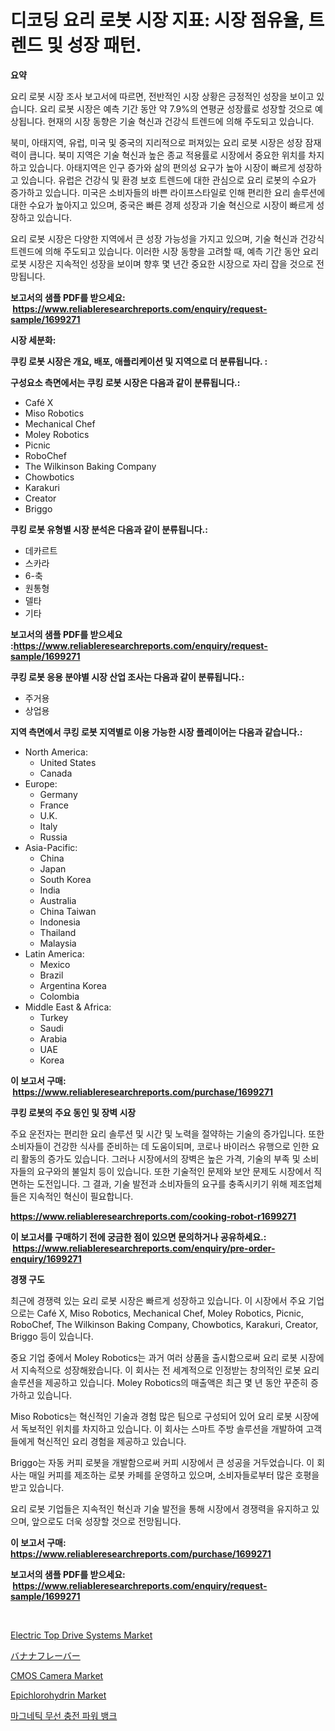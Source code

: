<p><h1>디코딩 요리 로봇 시장 지표: 시장 점유율, 트렌드 및 성장 패턴.</h1></p><p><strong>요약</strong></p>
<p><p>요리 로봇 시장 조사 보고서에 따르면, 전반적인 시장 상황은 긍정적인 성장을 보이고 있습니다. 요리 로봇 시장은 예측 기간 동안 약 7.9%의 연평균 성장률로 성장할 것으로 예상됩니다. 현재의 시장 동향은 기술 혁신과 건강식 트렌드에 의해 주도되고 있습니다.</p><p>북미, 아태지역, 유럽, 미국 및 중국의 지리적으로 퍼져있는 요리 로봇 시장은 성장 잠재력이 큽니다. 북미 지역은 기술 혁신과 높은 종교 적용률로 시장에서 중요한 위치를 차지하고 있습니다. 아태지역은 인구 증가와 삶의 편의성 요구가 높아 시장이 빠르게 성장하고 있습니다. 유럽은 건강식 및 환경 보호 트렌드에 대한 관심으로 요리 로봇의 수요가 증가하고 있습니다. 미국은 소비자들의 바쁜 라이프스타일로 인해 편리한 요리 솔루션에 대한 수요가 높아지고 있으며, 중국은 빠른 경제 성장과 기술 혁신으로 시장이 빠르게 성장하고 있습니다.</p><p>요리 로봇 시장은 다양한 지역에서 큰 성장 가능성을 가지고 있으며, 기술 혁신과 건강식 트렌드에 의해 주도되고 있습니다. 이러한 시장 동향을 고려할 때, 예측 기간 동안 요리 로봇 시장은 지속적인 성장을 보이며 향후 몇 년간 중요한 시장으로 자리 잡을 것으로 전망됩니다.</p></p>
<p><strong>보고서의 샘플 PDF를 받으세요: &nbsp;<a href="https://www.reliableresearchreports.com/enquiry/request-sample/1699271">https://www.reliableresearchreports.com/enquiry/request-sample/1699271</a></strong></p>
<p><strong>시장 세분화:</strong></p>
<p><strong> 쿠킹 로봇 시장은 개요, 배포, 애플리케이션 및 지역으로 더 분류됩니다. :</strong></p>
<p><strong>구성요소 측면에서는 쿠킹 로봇 시장은 다음과 같이 분류됩니다.:</strong></p>
<p><ul><li>Café X</li><li>Miso Robotics</li><li>Mechanical Chef</li><li>Moley Robotics</li><li>Picnic</li><li>RoboChef</li><li>The Wilkinson Baking Company</li><li>Chowbotics</li><li>Karakuri</li><li>Creator</li><li>Briggo</li></ul></p>
<p><strong> 쿠킹 로봇 유형별 시장 분석은 다음과 같이 분류됩니다.:</strong></p>
<p><ul><li>데카르트</li><li>스카라</li><li>6-축</li><li>원통형</li><li>델타</li><li>기타</li></ul></p>
<p><strong>보고서의 샘플 PDF를 받으세요 :<a href="https://www.reliableresearchreports.com/enquiry/request-sample/1699271">https://www.reliableresearchreports.com/enquiry/request-sample/1699271</a></strong></p>
<p><strong> 쿠킹 로봇 응용 분야별 시장 산업 조사는 다음과 같이 분류됩니다.:</strong></p>
<p><ul><li>주거용</li><li>상업용</li></ul></p>
<p><strong>지역 측면에서 쿠킹 로봇 지역별로 이용 가능한 시장 플레이어는 다음과 같습니다.:</strong></p>
<p><ul>
    <li>
        North America:
        <ul>
            <li>United States</li>
            <li>Canada</li>
        </ul>
    </li>
    <li>
        Europe:
        <ul>
            <li>Germany</li>
            <li>France</li>
            <li>U.K.</li>
            <li>Italy</li>
            <li>Russia</li>
        </ul>
    </li>
    <li>
        Asia-Pacific:
        <ul>
            <li>China</li>
            <li>Japan</li>
            <li>South Korea</li>
            <li>India</li>
            <li>Australia</li>
            <li>China Taiwan</li>
            <li>Indonesia</li>
            <li>Thailand</li>
            <li>Malaysia</li>
        </ul>
    </li>
    <li>
        Latin America:
        <ul>
            <li>Mexico</li>
            <li>Brazil</li>
            <li>Argentina Korea</li>
            <li>Colombia</li>
        </ul>
    </li>
    <li>
        Middle East & Africa:
        <ul>
            <li>Turkey</li>
            <li>Saudi</li>
            <li>Arabia</li>
            <li>UAE</li>
            <li>Korea</li>
        </ul>
    </li>
    </ul></p>
<p><strong>이 보고서 구매: &nbsp;<a href="https://www.reliableresearchreports.com/purchase/1699271">https://www.reliableresearchreports.com/purchase/1699271</a></strong></p>
<p><strong>쿠킹 로봇의 주요 동인 및 장벽 시장</strong></p>
<p><p>주요 운전자는 편리한 요리 솔루션 및 시간 및 노력을 절약하는 기술의 증가입니다. 또한 소비자들이 건강한 식사를 준비하는 데 도움이되며, 코로나 바이러스 유행으로 인한 요리 활동의 증가도 있습니다. 그러나 시장에서의 장벽은 높은 가격, 기술의 부족 및 소비자들의 요구와의 불일치 등이 있습니다. 또한 기술적인 문제와 보안 문제도 시장에서 직면하는 도전입니다. 그 결과, 기술 발전과 소비자들의 요구를 충족시키기 위해 제조업체들은 지속적인 혁신이 필요합니다.</p></p>
<p><strong><a href="https://www.reliableresearchreports.com/cooking-robot-r1699271">https://www.reliableresearchreports.com/cooking-robot-r1699271</a></strong></p>
<p><strong>이 보고서를 구매하기 전에 궁금한 점이 있으면 문의하거나 공유하세요.: &nbsp;<a href="https://www.reliableresearchreports.com/enquiry/pre-order-enquiry/1699271">https://www.reliableresearchreports.com/enquiry/pre-order-enquiry/1699271</a></strong></p>
<p><strong>경쟁 구도</strong></p>
<p><p>최근에 경쟁력 있는 요리 로봇 시장은 빠르게 성장하고 있습니다. 이 시장에서 주요 기업으로는 Café X, Miso Robotics, Mechanical Chef, Moley Robotics, Picnic, RoboChef, The Wilkinson Baking Company, Chowbotics, Karakuri, Creator, Briggo 등이 있습니다. </p><p>중요 기업 중에서 Moley Robotics는 과거 여러 상품을 출시함으로써 요리 로봇 시장에서 지속적으로 성장해왔습니다. 이 회사는 전 세계적으로 인정받는 창의적인 로봇 요리 솔루션을 제공하고 있습니다. Moley Robotics의 매출액은 최근 몇 년 동안 꾸준히 증가하고 있습니다.</p><p>Miso Robotics는 혁신적인 기술과 경험 많은 팀으로 구성되어 있어 요리 로봇 시장에서 독보적인 위치를 차지하고 있습니다. 이 회사는 스마트 주방 솔루션을 개발하여 고객들에게 혁신적인 요리 경험을 제공하고 있습니다.</p><p>Briggo는 자동 커피 로봇을 개발함으로써 커피 시장에서 큰 성공을 거두었습니다. 이 회사는 매일 커피를 제조하는 로봇 카페를 운영하고 있으며, 소비자들로부터 많은 호평을 받고 있습니다.</p><p>요리 로봇 기업들은 지속적인 혁신과 기술 발전을 통해 시장에서 경쟁력을 유지하고 있으며, 앞으로도 더욱 성장할 것으로 전망됩니다.</p></p>
<p><strong>이 보고서 구매: &nbsp; <a href="https://www.reliableresearchreports.com/purchase/1699271">https://www.reliableresearchreports.com/purchase/1699271</a></strong></p>
<p><strong>보고서의 샘플 PDF를 받으세요: &nbsp;<a href="https://www.reliableresearchreports.com/enquiry/request-sample/1699271">https://www.reliableresearchreports.com/enquiry/request-sample/1699271</a></strong><strong></strong></p>
<p>&nbsp;</p>
<p><p><a href="https://github.com/castoriffic/Market-Research-Report-List-4/blob/main/electric-top-drive-systems-market.md">Electric Top Drive Systems Market</a></p><p><a href="https://github.com/jkjreqjscoxx7/Market-Research-Report-List-1/blob/main/575407321848.md">バナナフレーバー</a></p><p><a href="https://view.publitas.com/reportprime-1/cmos-camera-market-size-furnishes-valuable-information-encompassing-market-share-market-trends-and-projections-spanning-from-2024-to-2031/">CMOS Camera Market</a></p><p><a href="https://issuu.com/reportprime-2/docs/epichlorohydrin-market-size-2030.pptx">Epichlorohydrin Market</a></p><p><a href="https://github.com/BrettWeberrt8767765/Market-Research-Report-List-1/blob/main/360601120094.md">마그네틱 무선 충전 파워 뱅크</a></p></p>